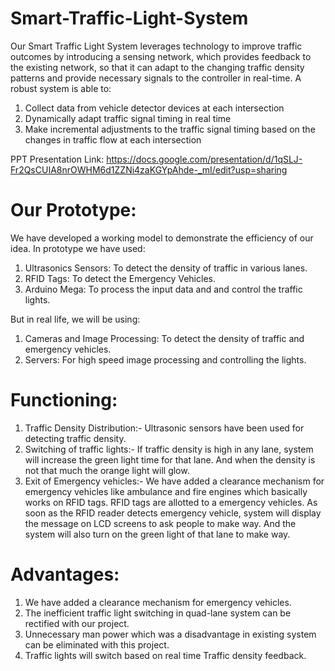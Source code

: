 # Smart-Traffic-Light-System

Our Smart Traffic Light System leverages technology to improve traffic outcomes by introducing a sensing network, which provides feedback to the existing network, so that it can adapt to the changing traffic density patterns and provide necessary signals to the controller in real-time.
  A robust system is able to:
1. Collect data from vehicle detector devices at each intersection
2. Dynamically adapt traffic signal timing in real time
3. Make incremental adjustments to the traffic signal timing based on the changes in traffic flow at each intersection

PPT Presentation Link: https://docs.google.com/presentation/d/1qSLJ-Fr2QsCUIA8nrOWHM6d1ZZNi4zaKGYpAhde-_mI/edit?usp=sharing

# Our Prototype:
 We have developed a working model to demonstrate the efficiency of our idea.
In prototype we have used:
1. Ultrasonics Sensors: To detect the density of traffic in various lanes.
2. RFID Tags: To detect the Emergency Vehicles.
3. Arduino Mega: To process the input data and and control the traffic lights.
 
 But in real life, we will be using:
1. Cameras and Image Processing: To detect the density of traffic and emergency vehicles.
2. Servers: For high speed image processing and controlling the lights.

# Functioning:
1. Traffic Density Distribution:- Ultrasonic sensors have been used for detecting traffic density.
2. Switching of traffic lights:- If traffic density is high in any lane, system will increase the green light time for that lane. And when the density is not that much the orange light will glow.
3. Exit of Emergency vehicles:- We have added a clearance mechanism for emergency vehicles like ambulance and fire engines which basically works on RFID tags. RFID tags are allotted to a emergency vehicles. As soon as the RFID reader detects emergency vehicle, system will display the message on LCD screens to ask people to make way. And the system will also turn on the green light of that lane to make way.

# Advantages:
1. We have added a clearance mechanism for emergency vehicles.
2. The inefficient traffic light switching in quad-lane system can be rectified with our project.
3. Unnecessary man power which was a disadvantage in existing system can be eliminated with this project.
4. Traffic lights will switch based on real time Traffic density feedback.

